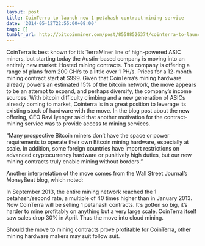 ```yaml
---
layout: post
title: CoinTerra to launch new 1 petahash contract-mining service
date: '2014-05-12T22:55:00+08:00'
tags: []
tumblr_url: http://bitcoinminer.com/post/85588526374/cointerra-to-launch-new-1-petahash-contract-mining
---
```



CoinTerra is best known for it’s TerraMiner line of high-powered ASIC miners, but starting today the Austin-based company is moving into an entirely new market: Hosted mining contracts. The company is offering a range of plans from 200 GH/s to a little over 1 PH/s. Prices for a 12-month mining contract start at $999.
Given that CoinTerra’s mining hardware already powers an estimated 15% of the bitcoin network, the move appears to be an attempt to expand, and perhaps diversify, the company’s income sources. With bitcoin difficulty climbing and a new generation of ASICs already coming to market, Cointerra is in a great position to leverage its existing stock of hardware with the move.
In the blog post about the new offering, CEO Ravi Iyengar said that another motivation for the contract-mining service was to provide access to mining services.

“Many prospective Bitcoin miners don’t have the space or power requirements to operate their own Bitcoin mining hardware, especially at scale. In addition, some foreign countries have import restrictions on advanced cryptocurrency hardware or punitively high duties, but our new mining contracts truly enable mining without borders.”

Another interpretation of the move comes from the Wall Street Journal’s MoneyBeat blog, which noted:

In September 2013, the entire mining network reached the 1 petahash/second rate, a multiple of 40 times higher than in January 2013. Now CoinTerra will be selling 1 petahash contracts. It’s gotten so big, it’s harder to mine profitably on anything but a very large scale. CoinTerra itself saw sales drop 30% in April. Thus the move into cloud mining.

Should the move to mining contracts prove profitable for CoinTerra, other mining hardware makers may suit follow suit.
